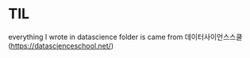 # TIL

everything I wrote in datascience folder is came from 데이터사이언스스쿨 (https://datascienceschool.net/)
